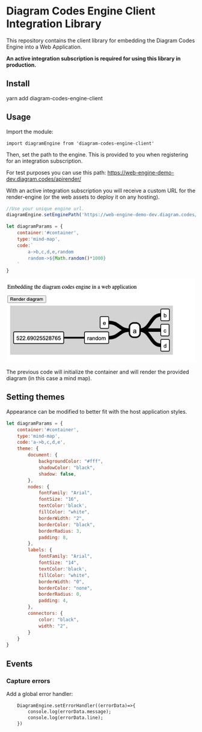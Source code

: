 # Diagram Codes Engine Client Integration Library

This repository contains the client library for embedding the
Diagram Codes Engine into a Web Application.

**An active integration subscription is required for using this library in production.**


## Install

yarn add diagram-codes-engine-client

## Usage

Import the module:

```
import diagramEngine from 'diagram-codes-engine-client'
```

Then, set the path to the engine. This is provided to you when registering
for an integration subscription.

For test purposes you can use this path: https://web-engine-demo-dev.diagram.codes/apirender/


With an active integration subscription you will receive a custom URL for the render-engine (or the web assets to deploy it on any hosting). 


```javascript
//Use your unique engine url.
diagramEngine.setEnginePath('https://web-engine-demo-dev.diagram.codes/apirender/')
```

```javascript
let diagramParams = {
    container:'#container',
    type:'mind-map',
    code:`
        a->b,c,d,e,random
        random->${Math.random()*1000}
    `
}
```

![screenshot](assets/screenshot-example.png)

The previous code will initialize the container and will render
the provided diagram (in this case a mind map).


## Setting themes

Appearance can be modified to better fit with the host application styles.

```javascript
let diagramParams = {
    container:'#container',
    type:'mind-map',
    code:'a->b,c,d,e',
    theme: {
        document: {
            backgroundColor: "#fff",
            shadowColor: "black",
            shadow: false,
        },
        nodes: {
            fontFamily: "Arial",
            fontSize: "16",
            textColor:'black',
            fillColor: "white",
            borderWidth: "2",
            borderColor: "black",
            borderRadius: 3,
            padding: 8,
        },
        labels: {
            fontFamily: "Arial",
            fontSize: "14",
            textColor:'black',
            fillColor: "white",
            borderWidth: "0",
            borderColor: "none",
            borderRadius: 0,
            padding: 4,
        },
        connectors: {
            color: "black",
            width: "2",
        }
    }
}

```

## Events

### Capture errors

Add a global error handler:

```
    DiagramEngine.setErrorHandler((errorData)=>{
        console.log(errorData.message);
        console.log(errorData.line);
    })
```




